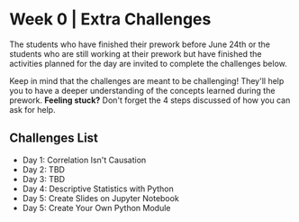 # Week 0 | Extra Challenges

The students who have finished their prework before June 24th or the students who
are still working at their prework but have finished the activities planned for the day
are invited to complete the challenges below.

Keep in mind that the challenges are meant to be challenging! They'll help you to have a deeper understanding of the concepts learned during the prework. **Feeling stuck?**
Don't forget the 4 steps discussed of how you can ask for help.

## Challenges List
* Day 1: Correlation Isn't Causation
* Day 2: TBD
* Day 3: TBD
* Day 4: Descriptive Statistics with Python
* Day 5: Create Slides on Jupyter Notebook
* Day 5: Create Your Own Python Module
